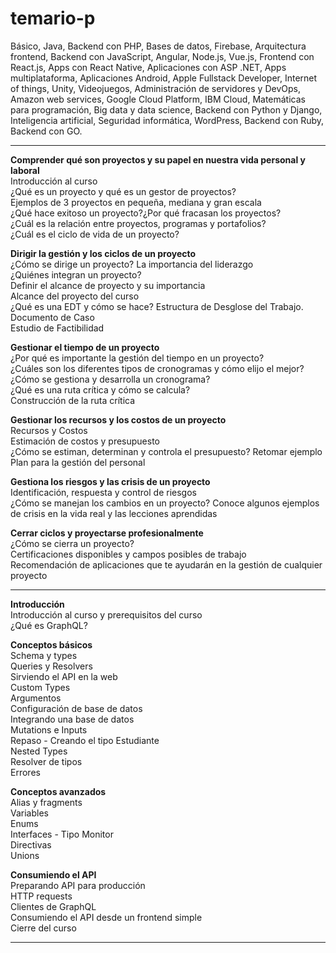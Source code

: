 # temario-p

Básico,  Java,  Backend con PHP,  Bases de datos,  Firebase,  Arquitectura frontend,  Backend con JavaScript,  Angular,  Node.js,  Vue.js,  Frontend con React.js,  Apps con React Native,  Aplicaciones con ASP .NET,  Apps multiplataforma,  Aplicaciones Android,  Apple Fullstack Developer,  Internet of things,  Unity,  Videojuegos,  Administración de servidores y DevOps,  Amazon web services,  Google Cloud Platform,  IBM Cloud,  Matemáticas para programación,  Big data y data science,  Backend con Python y Django,  Inteligencia artificial,  Seguridad informática,  WordPress,  Backend con Ruby,  Backend con GO.

---

**Comprender qué son proyectos y su papel en nuestra vida personal y laboral**  
Introducción al curso  
¿Qué es un proyecto y qué es un gestor de proyectos?  
Ejemplos de 3 proyectos en pequeña, mediana y gran escala  
¿Qué hace exitoso un proyecto?¿Por qué fracasan los proyectos?  
¿Cuál es la relación entre proyectos, programas y portafolios?  
¿Cuál es el ciclo de vida de un proyecto?  

**Dirigir la gestión y los ciclos de un proyecto**  
¿Cómo se dirige un proyecto? La importancia del liderazgo  
¿Quiénes integran un proyecto?  
Definir el alcance de proyecto y su importancia  
Alcance del proyecto del curso  
¿Qué es una EDT y cómo se hace? Estructura de Desglose del Trabajo.  
Documento de Caso  
Estudio de Factibilidad  

**Gestionar el tiempo de un proyecto**  
¿Por qué es importante la gestión del tiempo en un proyecto?  
¿Cuáles son los diferentes tipos de cronogramas y cómo elijo el mejor?  
¿Cómo se gestiona y desarrolla un cronograma?  
¿Qué es una ruta crítica y cómo se calcula?  
Construcción de la ruta crítica  

**Gestionar los recursos y los costos de un proyecto**  
Recursos y Costos  
Estimación de costos y presupuesto  
¿Cómo se estiman, determinan y controla el presupuesto? Retomar ejemplo  
Plan para la gestión del personal  

**Gestiona los riesgos y las crisis de un proyecto**  
Identificación, respuesta y control de riesgos  
¿Cómo se manejan los cambios en un proyecto? Conoce algunos ejemplos de crisis en la vida real y las lecciones aprendidas  

**Cerrar ciclos y proyectarse profesionalmente**  
¿Cómo se cierra un proyecto?  
Certificaciones disponibles y campos posibles de trabajo  
Recomendación de aplicaciones que te ayudarán en la gestión de cualquier proyecto  

---

**Introducción**  
Introducción al curso y prerequisitos del curso  
¿Qué es GraphQL?  

**Conceptos básicos**  
Schema y types  
Queries y Resolvers  
Sirviendo el API en la web  
Custom Types  
Argumentos  
Configuración de base de datos  
Integrando una base de datos  
Mutations e Inputs  
Repaso - Creando el tipo Estudiante  
Nested Types  
Resolver de tipos  
Errores  

**Conceptos avanzados**  
Alias y fragments  
Variables  
Enums  
Interfaces - Tipo Monitor  
Directivas  
Unions  

**Consumiendo el API**  
Preparando API para producción  
HTTP requests  
Clientes de GraphQL  
Consumiendo el API desde un frontend simple  
Cierre del curso  

---

